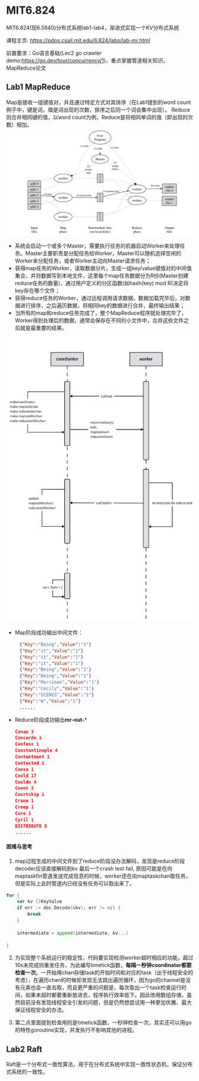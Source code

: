 # MIT6.824

MIT6.824(现6.5840)分布式系统lab1-lab4，渐进式实现一个KV分布式系统

课程主页: <https://pdos.csail.mit.edu/6.824/labs/lab-mr.html>

前置要求：Go语言基础(Lec2 go crawler demo:<https://go.dev/tour/concurrency/1>)，重点掌握管道相关知识，MapReduce论文

## Lab1 MapReduce

Map是接收一组键值对，并且通过特定方式对其排序（在Lab1提到的word count例子中，键是词，值是词出现的次数，排序之后同一个词会集中出现）。
Reduce则合并相同键的值，以word count为例，Reduce是将相同单词的值（即出现的次数）相加。
![Alt text](images/image.png)

- 系统会启动一个或多个Master，需要执行任务的机器启动Worker来处理任务。Master主要职责是分配任务给Worker，Master可以随机选择空闲的Worker来分配任务，或者Worker主动向Master请求任务；
- 获得map任务的Worker，读取数据分片，生成一组key/value键值对的中间值集合，并将数据写到本地文件，这里每个map任务数据分为R份(Master创建reduce任务的数量)，通过用户定义的分区函数(如hash(key) mod R)决定将key存在哪个文件；
- 获得reduce任务的Worker，通过远程调用请求数据，数据加载完毕后，对数据进行排序，之后遍历数据，将相同key的数据进行合并，最终输出结果；
- 当所有的map和reduce任务完成了，整个MapReduce程序就处理完毕了，Worker得到处理后的数据，通常会保存在不同的小文件中，合并这些文件之后就是最重要的结果。

![Alt text](images/image-shixv.png)

- Map阶段成功输出中间文件：
  
```json
     {"Key":"Being","Value":"1"}
     {"Key":"it","Value":"1"}
     {"Key":"it","Value":"1"}
     {"Key":"it","Value":"1"}
     {"Key":"Being","Value":"1"}
     {"Key":"Being","Value":"1"}
     {"Key":"Merriman","Value":"1"}
     {"Key":"Cecily","Value":"1"}
     {"Key":"SCENES","Value":"1"}
     {"Key":"W","Value":"1"}
     ......
```

- Reduce阶段成功输出**mr-out-***

     ```json
     Conan 3
     Concorde 1
     Confess 1
     Constantinople 4
     Contentment 1
     Contested 1
     Coosa 1
     Could 17
     Couldn 4
     Count 3
     Courtship 1
     Crane 1
     Creep 1
     Cure 1
     Cyril 1
     DISTRIBUTE 8
     ......
     ```

#### 困难与思考

1. map过程生成的中间文件到了reduce阶段没办法解码，发现是reduce阶段decoder应该直接解码到kv
   最后一个crash test fail, 原因可能是在向maptaskfin管道发送完成信息的时候，worker还在向maptaskchan取任务，但是实际上此时管道内已经没有任务可以取出来了。

```go
for {
    var kv []KeyValue
    if err := dec.Decode(&kv); err != nil {
        break
    }

    intermediate = append(intermediate, kv...)

}
```

2. 为实现整个系统运行的稳定性，代码要实现检测worker超时相应的功能，超过10s未完成则重发任务，为此编写timetick函数，**每隔一秒钟coordinator都要检查一次**。一开始用chan存储task的开始时间和对应的task（出于线程安全的考虑），在遍历chan的时候却发现无法跳出遍历循环，因为go的channel是没有元素也会一直去取，而且更严重的问题是，每次取出一个task检查运行时间，如果未超时都要重新放进去，程序执行效率低下。因此改用数组存储，虽然目前没有发现线程安全引发的问题，但是仍然想尝试用一种更加优雅、最大保证线程安全的办法。

3. 第二点里面提到检查用的是timetick函数，一秒钟检查一次，其实还可以用go的特性goroutine实现，并发执行不影响其他的进程。

## Lab2 Raft

Raft是一个分布式一致性算法，用于在分布式系统中实现一致性状态机，保证分布式系统的一致性。

